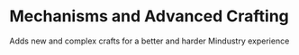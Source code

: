 # Mechanisms and Advanced Crafting

Adds new and complex crafts for a better and harder Mindustry experience
